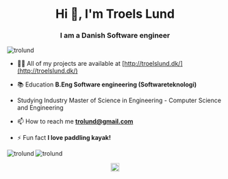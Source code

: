 <h1 align="center">Hi 👋, I'm Troels Lund</h1>
<h3 align="center">I am a Danish Software engineer</h3>
<p align="left"> <img src="https://komarev.com/ghpvc/?username=trolund" alt="trolund" /> </p>

- 👨‍💻 All of my projects are available at [http://troelslund.dk/](http://troelslund.dk/)

- 📚 Education **B.Eng Software engineering (Softwareteknologi)**
-  Studying Industry Master of Science in Engineering - Computer Science and Engineering

- 📫 How to reach me **trolund@gmail.com**

- ⚡ Fun fact **I love paddling kayak!**

<p align="left">
<img src="https://github-readme-stats.vercel.app/api?username=trolund&show_icons=true" alt="trolund" />
<img src="https://github-readme-stats.vercel.app/api/top-langs/?username=trolund" alt="trolund" />
</p>

<p align="center">
<a href="https://linkedin.com/in/troels-lund-64120b79" target="blank"><img align="center" src="https://cdn.jsdelivr.net/npm/simple-icons@3.0.1/icons/linkedin.svg" alt="troels-lund-64120b79" height="20" width="20" /></a>
</p>
